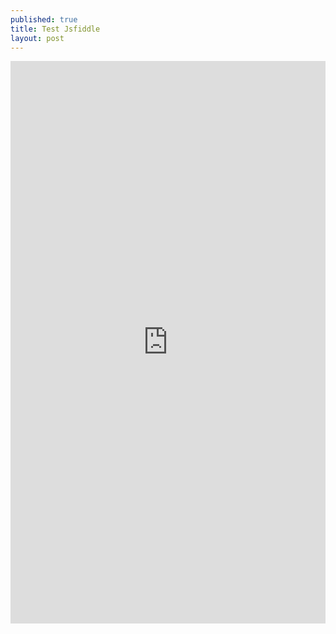 ```yaml
---
published: true
title: Test Jsfiddle
layout: post
---
```

<iframe width="100%" height="900" src="https://jsfiddle.net/qwzxc129/r1Lu8vte/embedded/result,html,css/" allowfullscreen="allowfullscreen" frameborder="0"></iframe>
